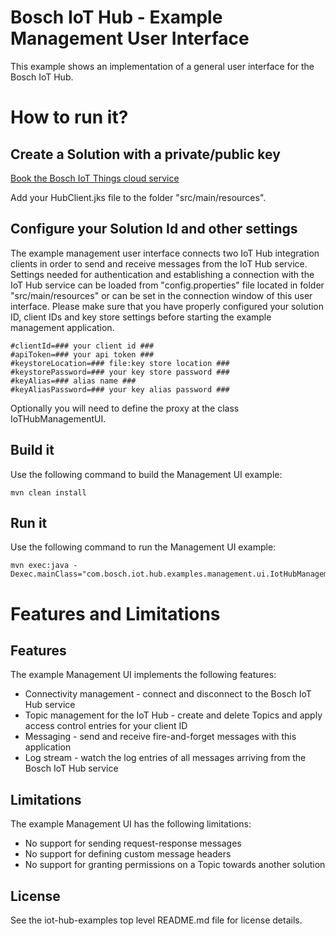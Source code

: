 # Bosch IoT Hub - Example Management User Interface 

This example shows an implementation of a general user interface for the Bosch IoT Hub.

  
# How to run it?

## Create a Solution with a private/public key

<a href="https://things.apps.bosch-iot-cloud.com/dokuwiki/doku.php?id=002_getting_started:cr_02_booking-cr-service.txt">Book the Bosch IoT Things cloud service</a>

Add your HubClient.jks file to the folder "src/main/resources".

## Configure your Solution Id and other settings

The example management user interface connects two IoT Hub integration clients in order to send and receive messages from the IoT Hub service.
Settings needed for authentication and establishing a connection with the IoT Hub service can be loaded from "config.properties" file located in folder "src/main/resources" 
or can be set in the connection window of this user interface. Please make sure that you have properly configured your solution ID, client IDs and key store settings before starting the example management application.

```
#clientId=### your client id ###
#apiToken=### your api token ###
#keystoreLocation=### file:key store location ###
#keystorePassword=### your key store password ###
#keyAlias=### alias name ###
#keyAliasPassword=### your key alias password ###

```

Optionally you will need to define the proxy at the class IoTHubManagementUI.

## Build it

Use the following command to build the Management UI example:

```
mvn clean install
```


## Run it

Use the following command to run the Management UI example:

```
mvn exec:java -Dexec.mainClass="com.bosch.iot.hub.examples.management.ui.IotHubManagementUI"
```


# Features and Limitations

## Features

The example Management UI implements the following features:

* Connectivity management - connect and disconnect to the Bosch IoT Hub service
* Topic management for the IoT Hub - create and delete Topics and apply access control entries for your client ID
* Messaging - send and receive fire-and-forget messages with this application
* Log stream - watch the log entries of all messages arriving from the Bosch IoT Hub service

## Limitations

The example Management UI has the following limitations:

* No support for sending request-response messages
* No support for defining custom message headers
* No support for granting permissions on a Topic towards another solution

## License

See the iot-hub-examples top level README.md file for license details.
